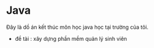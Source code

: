 # Java
Đây là dồ án kết thúc môn học java học tại trường của tôi.
- đề tài : xây dựng phần mềm quản lý sinh viên
